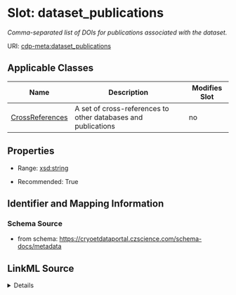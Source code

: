 # Slot: dataset_publications


_Comma-separated list of DOIs for publications associated with the dataset._



URI: [cdp-meta:dataset_publications](https://cryoetdataportal.czscience.com/schema/metadata/dataset_publications)



<!-- no inheritance hierarchy -->




## Applicable Classes

| Name | Description | Modifies Slot |
| --- | --- | --- |
[CrossReferences](CrossReferences.md) | A set of cross-references to other databases and publications |  no  |







## Properties

* Range: [xsd:string](http://www.w3.org/2001/XMLSchema#string)

* Recommended: True





## Identifier and Mapping Information







### Schema Source


* from schema: https://cryoetdataportal.czscience.com/schema-docs/metadata




## LinkML Source

<details>
```yaml
name: dataset_publications
description: Comma-separated list of DOIs for publications associated with the dataset.
from_schema: https://cryoetdataportal.czscience.com/schema-docs/metadata
rank: 1000
alias: dataset_publications
owner: CrossReferences
domain_of:
- CrossReferences
range: string
recommended: true
inlined: true
inlined_as_list: true

```
</details>